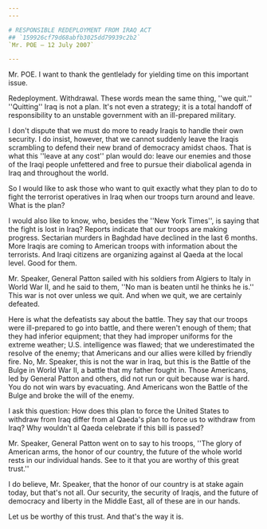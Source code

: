 ```yaml
---
---

# RESPONSIBLE REDEPLOYMENT FROM IRAQ ACT
## `159926cf79d68abfb3025dd79939c2b2`
`Mr. POE — 12 July 2007`

---
```



Mr. POE. I want to thank the gentlelady for yielding time on this 
important issue.

Redeployment. Withdrawal. These words mean the same thing, ''we 
quit.'' ''Quitting'' Iraq is not a plan. It's not even a strategy; it 
is a total handoff of responsibility to an unstable government with an 
ill-prepared military.

I don't dispute that we must do more to ready Iraqis to handle their 
own security. I do insist, however, that we cannot suddenly leave the 
Iraqis scrambling to defend their new brand of democracy amidst chaos. 
That is what this ''leave at any cost'' plan would do: leave our 
enemies and those of the Iraqi people unfettered and free to pursue 
their diabolical agenda in Iraq and throughout the world.

So I would like to ask those who want to quit exactly what they plan 
to do to fight the terrorist operatives in Iraq when our troops turn 
around and leave. What is the plan?

I would also like to know, who, besides the ''New York Times'', is 
saying that the fight is lost in Iraq? Reports indicate that our troops 
are making progress. Sectarian murders in Baghdad have declined in the 
last 6 months. More Iraqis are coming to American troops with 
information about the terrorists. And Iraqi citizens are organizing 
against al Qaeda at the local level. Good for them.

Mr. Speaker, General Patton sailed with his soldiers from Algiers to 
Italy in World War II, and he said to them, ''No man is beaten until he 
thinks he is.'' This war is not over unless we quit. And when we quit, 
we are certainly defeated.

Here is what the defeatists say about the battle. They say that our 
troops were ill-prepared to go into battle, and there weren't enough of 
them; that they had inferior equipment; that they had improper uniforms 
for the extreme weather; U.S. intelligence was flawed; that we 
underestimated the resolve of the enemy; that Americans and our allies 
were killed by friendly fire. No, Mr. Speaker, this is not the war in 
Iraq, but this is the Battle of the Bulge in World War II, a battle 
that my father fought in. Those Americans, led by General Patton and 
others, did not run or quit because war is hard. You do not win wars by 
evacuating. And Americans won the Battle of the Bulge and broke the 
will of the enemy.

I ask this question: How does this plan to force the United States to 
withdraw from Iraq differ from al Qaeda's plan to force us to withdraw 
from Iraq? Why wouldn't al Qaeda celebrate if this bill is passed?



Mr. Speaker, General Patton went on to say to his troops, ''The glory 
of American arms, the honor of our country, the future of the whole 
world rests in our individual hands. See to it that you are worthy of 
this great trust.''

I do believe, Mr. Speaker, that the honor of our country is at stake 
again today, but that's not all. Our security, the security of Iraqis, 
and the future of democracy and liberty in the Middle East, all of 
these are in our hands.

Let us be worthy of this trust. And that's the way it is.

